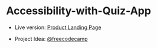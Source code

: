 # Accessibility-with-Quiz-App

- Live version: [Product Landing Page](https://accessibility-with-quiz-app-h2bl.vercel.app/)

- Project Idea: [@freecodecamp](https://www.freecodecamp.org/)
